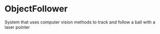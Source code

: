 # ObjectFollower
System that uses computer vision methods to track and follow a ball with a laser pointer
